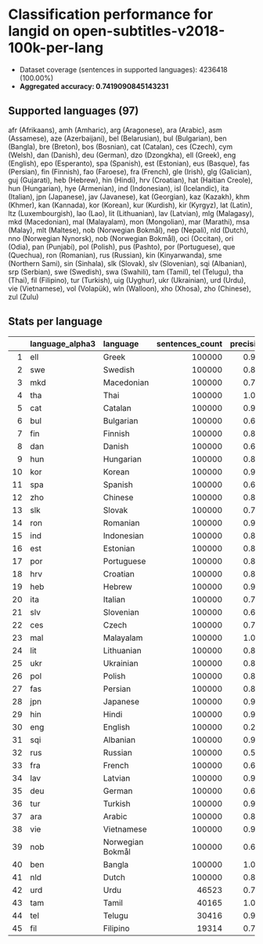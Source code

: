 # Classification performance for langid on open-subtitles-v2018-100k-per-lang

- Dataset coverage (sentences in supported languages): 4236418 (100.00%)
- **Aggregated accuracy: 0.7419090845143231**

## Supported languages (97)
afr (Afrikaans), amh (Amharic), arg (Aragonese), ara (Arabic), asm (Assamese), aze (Azerbaijani), bel (Belarusian), bul (Bulgarian), ben (Bangla), bre (Breton), bos (Bosnian), cat (Catalan), ces (Czech), cym (Welsh), dan (Danish), deu (German), dzo (Dzongkha), ell (Greek), eng (English), epo (Esperanto), spa (Spanish), est (Estonian), eus (Basque), fas (Persian), fin (Finnish), fao (Faroese), fra (French), gle (Irish), glg (Galician), guj (Gujarati), heb (Hebrew), hin (Hindi), hrv (Croatian), hat (Haitian Creole), hun (Hungarian), hye (Armenian), ind (Indonesian), isl (Icelandic), ita (Italian), jpn (Japanese), jav (Javanese), kat (Georgian), kaz (Kazakh), khm (Khmer), kan (Kannada), kor (Korean), kur (Kurdish), kir (Kyrgyz), lat (Latin), ltz (Luxembourgish), lao (Lao), lit (Lithuanian), lav (Latvian), mlg (Malagasy), mkd (Macedonian), mal (Malayalam), mon (Mongolian), mar (Marathi), msa (Malay), mlt (Maltese), nob (Norwegian Bokmål), nep (Nepali), nld (Dutch), nno (Norwegian Nynorsk), nob (Norwegian Bokmål), oci (Occitan), ori (Odia), pan (Punjabi), pol (Polish), pus (Pashto), por (Portuguese), que (Quechua), ron (Romanian), rus (Russian), kin (Kinyarwanda), sme (Northern Sami), sin (Sinhala), slk (Slovak), slv (Slovenian), sqi (Albanian), srp (Serbian), swe (Swedish), swa (Swahili), tam (Tamil), tel (Telugu), tha (Thai), fil (Filipino), tur (Turkish), uig (Uyghur), ukr (Ukrainian), urd (Urdu), vie (Vietnamese), vol (Volapük), wln (Walloon), xho (Xhosa), zho (Chinese), zul (Zulu)

## Stats per language
|    | language_alpha3   | language         |   sentences_count |   precision |   recall |    f1 |    tp |     fp |      tn |    fn |
|---:|:------------------|:-----------------|------------------:|------------:|---------:|------:|------:|-------:|--------:|------:|
|  1 | ell               | Greek            |            100000 |       0.999 |    0.996 | 0.998 | 99645 |     69 | 4136349 |   355 |
|  2 | swe               | Swedish          |            100000 |       0.856 |    0.710 | 0.728 | 70956 |  11937 | 4124481 | 29044 |
|  3 | mkd               | Macedonian       |            100000 |       0.782 |    0.433 | 0.517 | 43309 |  12082 | 4124336 | 56691 |
|  4 | tha               | Thai             |            100000 |       1.000 |    0.961 | 0.980 | 96095 |     20 | 4136398 |  3905 |
|  5 | cat               | Catalan          |            100000 |       0.930 |    0.505 | 0.639 | 50550 |   3830 | 4132588 | 49450 |
|  6 | bul               | Bulgarian        |            100000 |       0.689 |    0.570 | 0.547 | 57031 |  25798 | 4110620 | 42969 |
|  7 | fin               | Finnish          |            100000 |       0.813 |    0.826 | 0.749 | 82642 |  18954 | 4117464 | 17358 |
|  8 | dan               | Danish           |            100000 |       0.674 |    0.521 | 0.514 | 52077 |  25239 | 4111179 | 47923 |
|  9 | hun               | Hungarian        |            100000 |       0.884 |    0.795 | 0.794 | 79534 |  10437 | 4125981 | 20466 |
| 10 | kor               | Korean           |            100000 |       0.999 |    0.962 | 0.980 | 96165 |     68 | 4136350 |  3835 |
| 11 | spa               | Spanish          |            100000 |       0.615 |    0.719 | 0.549 | 71937 |  44996 | 4091422 | 28063 |
| 12 | zho               | Chinese          |            100000 |       0.890 |    0.916 | 0.855 | 91584 |  11311 | 4125107 |  8416 |
| 13 | slk               | Slovak           |            100000 |       0.796 |    0.575 | 0.615 | 57535 |  14775 | 4121643 | 42465 |
| 14 | ron               | Romanian         |            100000 |       0.934 |    0.682 | 0.767 | 68239 |   4830 | 4131588 | 31761 |
| 15 | ind               | Indonesian       |            100000 |       0.875 |    0.529 | 0.630 | 52912 |   7540 | 4128878 | 47088 |
| 16 | est               | Estonian         |            100000 |       0.867 |    0.632 | 0.692 | 63160 |   9726 | 4126692 | 36840 |
| 17 | por               | Portuguese       |            100000 |       0.833 |    0.646 | 0.678 | 64621 |  12978 | 4123440 | 35379 |
| 18 | hrv               | Croatian         |            100000 |       0.803 |    0.505 | 0.576 | 50470 |  12351 | 4124067 | 49530 |
| 19 | heb               | Hebrew           |            100000 |       0.999 |    0.974 | 0.985 | 97363 |    121 | 4136297 |  2637 |
| 20 | ita               | Italian          |            100000 |       0.729 |    0.711 | 0.635 | 71086 |  26488 | 4109930 | 28914 |
| 21 | slv               | Slovenian        |            100000 |       0.631 |    0.569 | 0.509 | 56891 |  33249 | 4103169 | 43109 |
| 22 | ces               | Czech            |            100000 |       0.768 |    0.694 | 0.657 | 69366 |  20953 | 4115465 | 30634 |
| 23 | mal               | Malayalam        |            100000 |       1.000 |    0.977 | 0.988 | 97661 |      2 | 4136416 |  2339 |
| 24 | lit               | Lithuanian       |            100000 |       0.821 |    0.710 | 0.703 | 71019 |  15497 | 4120921 | 28981 |
| 25 | ukr               | Ukrainian        |            100000 |       0.805 |    0.500 | 0.574 | 49995 |  12080 | 4124338 | 50005 |
| 26 | pol               | Polish           |            100000 |       0.841 |    0.862 | 0.787 | 86150 |  16323 | 4120095 | 13850 |
| 27 | fas               | Persian          |            100000 |       0.830 |    0.526 | 0.604 | 52589 |  10748 | 4125670 | 47411 |
| 28 | jpn               | Japanese         |            100000 |       0.974 |    0.966 | 0.957 | 96556 |   2623 | 4133795 |  3444 |
| 29 | hin               | Hindi            |            100000 |       0.999 |    0.788 | 0.881 | 78804 |     65 | 4136353 | 21196 |
| 30 | eng               | English          |            100000 |       0.239 |    0.912 | 0.236 | 91242 | 291069 | 3845349 |  8758 |
| 31 | sqi               | Albanian         |            100000 |       0.987 |    0.747 | 0.846 | 74695 |    995 | 4135423 | 25305 |
| 32 | rus               | Russian          |            100000 |       0.592 |    0.710 | 0.528 | 71033 |  48977 | 4087441 | 28967 |
| 33 | fra               | French           |            100000 |       0.675 |    0.766 | 0.612 | 76607 |  36932 | 4099486 | 23393 |
| 34 | lav               | Latvian          |            100000 |       0.930 |    0.749 | 0.804 | 74883 |   5659 | 4130759 | 25117 |
| 35 | deu               | German           |            100000 |       0.639 |    0.827 | 0.599 | 82719 |  46756 | 4089662 | 17281 |
| 36 | tur               | Turkish          |            100000 |       0.939 |    0.778 | 0.828 | 77837 |   5089 | 4131329 | 22163 |
| 37 | ara               | Arabic           |            100000 |       0.847 |    0.888 | 0.804 | 88771 |  15980 | 4120438 | 11229 |
| 38 | vie               | Vietnamese       |            100000 |       0.962 |    0.899 | 0.912 | 89889 |   3570 | 4132848 | 10111 |
| 39 | nob               | Norwegian Bokmål |            100000 |       0.618 |    0.565 | 0.499 | 56473 |  34838 | 4101580 | 43527 |
| 40 | ben               | Bangla           |            100000 |       1.000 |    0.929 | 0.963 | 92897 |     10 | 4136408 |  7103 |
| 41 | nld               | Dutch            |            100000 |       0.831 |    0.780 | 0.744 | 77955 |  15815 | 4120603 | 22045 |
| 42 | urd               | Urdu             |             46523 |       0.710 |    0.763 | 0.640 | 35497 |  14494 | 4175401 | 11026 |
| 43 | tam               | Tamil            |             40165 |       1.000 |    0.950 | 0.974 | 38148 |      5 | 4196248 |  2017 |
| 44 | tel               | Telugu           |             30416 |       0.999 |    0.945 | 0.971 | 28735 |     23 | 4205979 |  1681 |
| 45 | fil               | Filipino         |             19314 |       0.783 |    0.503 | 0.564 |  9714 |   2695 | 4214409 |  9600 |